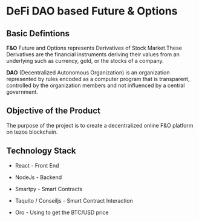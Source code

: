# DeFi DAO  based Future & Options

## Basic Defintions 

 **F&O** Future and Options represents Derivatives of Stock Market.These Derivatives are the financial instruments deriving their values from an underlying such as currency, gold, or the stocks of a company.

**DAO** (Decentralized Autonomous Organization) is an organization represented by rules encoded as a computer program that is transparent, controlled by the organization members and not influenced by a central government.

## Objective of the Product 

The purpose of the project is to create a decentralized online F&O platform on tezos blockchain. 


## Technology Stack 

 - React - Front End
 
 - NodeJs - Backend  
 
 - Smartpy -  Smart Contracts 
 
 - Taquito / Conseiljs  - Smart Contract Interaction 
 
 - Oro - Using to get the BTC/USD price

